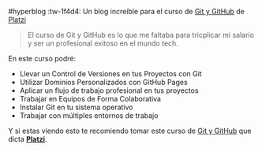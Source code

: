 #hyperblog :tw-1f4d4:
Un  blog increíble para el curso de [Git y GitHub](https://platzi.com/cursos/git-github/ "Git y GitHub") de [Platzi](https://platzi.com/ "Platzi")
> El curso de Git y GitHub es lo que me faltaba para tricplicar mi salario y ser un profesional exitoso en el mundo  tech.

En este curso podré:
* Llevar un Control de Versiones en tus Proyectos con Git
* Utilizar Dominios Personalizados con GitHub Pages
* Aplicar un flujo de trabajo profesional en tus proyectos
* Trabajar en Equipos de Forma Colaborativa
* Instalar Git en tu sistema operativo
* Trabajar con múltiples entornos de trabajo

Y si estas viendo esto te recomiendo tomar este curso de [Git y GitHub](https://platzi.com/cursos/git-github/ "Git y GitHub") que dicta [**Platzi**](https://platzi.com/ "Platzi").
